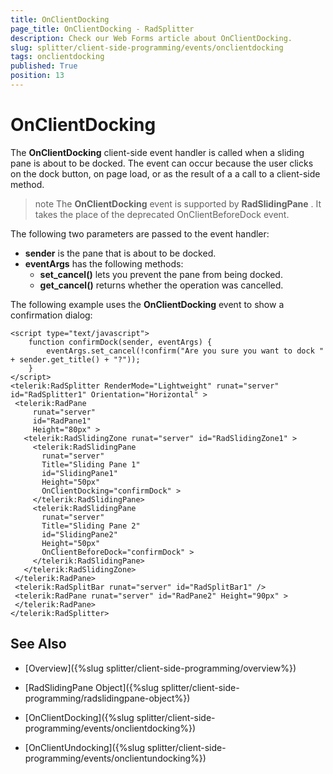 ```yaml
---
title: OnClientDocking
page_title: OnClientDocking - RadSplitter
description: Check our Web Forms article about OnClientDocking.
slug: splitter/client-side-programming/events/onclientdocking
tags: onclientdocking
published: True
position: 13
---
```


# OnClientDocking

The **OnClientDocking** client-side event handler is called when a sliding pane is about to be docked. The event can occur because the user clicks on the dock button, on page load, or as the result of a a call to a client-side method.

>note The **OnClientDocking** event is supported by **RadSlidingPane** . It takes the place of the deprecated OnClientBeforeDock event.

The following two parameters are passed to the event handler:

* **sender** is the pane that is about to be docked.
* **eventArgs** has the following methods:
	* **set_cancel()** lets you prevent the pane from being docked.
	* **get_cancel()** returns whether the operation was cancelled.

The following example uses the **OnClientDocking** event to show a confirmation dialog:

````ASP.NET	 
<script type="text/javascript">
	function confirmDock(sender, eventArgs) {
		eventArgs.set_cancel(!confirm("Are you sure you want to dock " + sender.get_title() + "?"));
	}
</script>
<telerik:RadSplitter RenderMode="Lightweight" runat="server" id="RadSplitter1" Orientation="Horizontal" >
 <telerik:RadPane
	 runat="server"
	 id="RadPane1"
	 Height="80px" >
   <telerik:RadSlidingZone runat="server" id="RadSlidingZone1" >
	 <telerik:RadSlidingPane
	   runat="server"
	   Title="Sliding Pane 1"
	   id="SlidingPane1"
	   Height="50px"
	   OnClientDocking="confirmDock" >
	 </telerik:RadSlidingPane>
	 <telerik:RadSlidingPane
	   runat="server"
	   Title="Sliding Pane 2"
	   id="SlidingPane2"
	   Height="50px"
	   OnClientBeforeDock="confirmDock" >
	 </telerik:RadSlidingPane>
   </telerik:RadSlidingZone>
 </telerik:RadPane>
 <telerik:RadSplitBar runat="server" id="RadSplitBar1" />
 <telerik:RadPane runat="server" id="RadPane2" Height="90px" >
 </telerik:RadPane>
</telerik:RadSplitter> 			
````

## See Also

 * [Overview]({%slug splitter/client-side-programming/overview%})

 * [RadSlidingPane Object]({%slug splitter/client-side-programming/radslidingpane-object%})

 * [OnClientDocking]({%slug splitter/client-side-programming/events/onclientdocking%})

 * [OnClientUndocking]({%slug splitter/client-side-programming/events/onclientundocking%})
